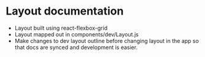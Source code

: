# Layout documentation
- Layout built using react-flexbox-grid
- Layout mapped out in components/dev/Layout.js
- Make changes to dev layout outline before changing layout in the app so that
  docs are synced and development is easier.
